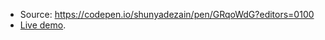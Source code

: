 - Source: https://codepen.io/shunyadezain/pen/GRqoWdG?editors=0100
- [Live demo](https://dinhanhthi.com/github-html?https://github.com/dinhanhthi/web-dev-learning/blob/master/mini-projects/css-hover-folder/index.html).